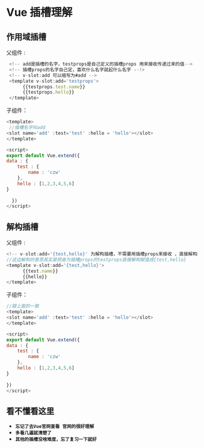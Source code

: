# Vue 插槽理解

## 作用域插槽

父组件 :

```js
 <!-- add是插槽的名字，testprops是自己定义的插槽props 用来接收传递过来的值-->
 <!-- 插槽props的名字自己定，喜欢什么名字就起什么名字 --!>
 <!-- v-slot:add 可以缩写为#add -->
 <template v-slot:add='testprops'>
      {{testprops.test.name}}
      {{testprops.hello}}
 </template>
```

子组件：

```js
<template>
 //插槽名字叫add
<slot name='add' :test='test' :hello = 'hello'></slot>
</template>

<script>
export default Vue.extend({
data : {
    test : {
        name : 'czw'
    },
    hello : [1,2,3,4,5,6]
}
 
  })
</script>
```

## 解构插槽

父组件 :

```js
<!-- v-slot:add='{test,hello}' 为解构插槽，不需要用插槽props来接收 ，直接解构接收 -->
//这边解构的意思其实是把身为插槽props的testprops直接解构赋值成{test,hello}
<template v-slot:add='{test,hello}'>
      {{test.name}}
      {{hello}}
</template>
```

子组件：

```js
//跟上面的一致
<template>
<slot name='add' :test='test' :hello = 'hello'></slot>
</template>

<script>
export default Vue.extend({
data : {
    test : {
        name : 'czw'
    },
    hello : [1,2,3,4,5,6]
}
    
})
</script>
```

## 看不懂看这里

- **`忘记了去Vue官网查看 官网的很好理解`**
- **`多看几遍就清楚了`**
- **`其他的插槽没啥难度，忘了复习一下就好`**

